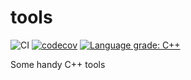 # tools

![CI](https://github.com/lefticus/tools/workflows/ci/badge.svg)
[![codecov](https://codecov.io/gh/lefticus/tools/branch/main/graph/badge.svg)](https://codecov.io/gh/lefticus/tools)
[![Language grade: C++](https://img.shields.io/lgtm/grade/cpp/github/lefticus/tools)](https://lgtm.com/projects/g/lefticus/tools/context:cpp)


Some handy C++ tools

